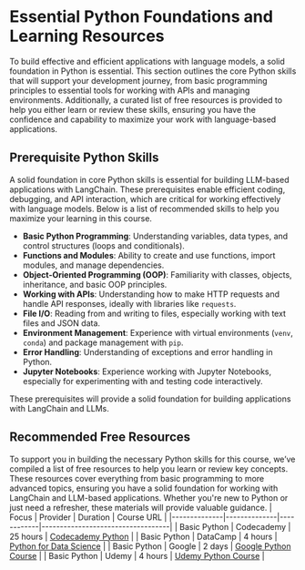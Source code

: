 # Essential Python Foundations and Learning Resources 
To build effective and efficient applications with language models, a solid foundation in Python is essential. This section outlines the core Python skills that will support your development journey, from basic programming principles to essential tools for working with APIs and managing environments. Additionally, a curated list of free resources is provided to help you either learn or review these skills, ensuring you have the confidence and capability to maximize your work with language-based applications.

## Prerequisite Python Skills
A solid foundation in core Python skills is essential for building LLM-based applications with LangChain. These prerequisites enable efficient coding, debugging, and API interaction, which are critical for working effectively with language models. Below is a list of recommended skills to help you maximize your learning in this course.

- **Basic Python Programming**: Understanding variables, data types, and control structures (loops and conditionals).
- **Functions and Modules**: Ability to create and use functions, import modules, and manage dependencies.
- **Object-Oriented Programming (OOP)**: Familiarity with classes, objects, inheritance, and basic OOP principles.
- **Working with APIs**: Understanding how to make HTTP requests and handle API responses, ideally with libraries like `requests`.
- **File I/O**: Reading from and writing to files, especially working with text files and JSON data.
- **Environment Management**: Experience with virtual environments (`venv`, `conda`) and package management with `pip`.
- **Error Handling**: Understanding of exceptions and error handling in Python.
- **Jupyter Notebooks**: Experience working with Jupyter Notebooks, especially for experimenting with and testing code interactively.

These prerequisites will provide a solid foundation for building applications with LangChain and LLMs.


## Recommended Free Resources
To support you in building the necessary Python skills for this course, we’ve compiled a list of free resources to help you learn or review key concepts. These resources cover everything from basic programming to more advanced topics, ensuring you have a solid foundation for working with LangChain and LLM-based applications. Whether you're new to Python or just need a refresher, these materials will provide valuable guidance.
| Focus        | Provider     | Duration   | Course URL                        |
|--------------|--------------|------------|-----------------------------------|
| Basic Python | Codecademy   | 25 hours   | [Codecademy Python](https://www.codecademy.com/learn/learn-python-3) |
| Basic Python | DataCamp     | 4 hours    | [Python for Data Science](https://www.datacamp.com/courses/intro-to-python-for-data-science) |
| Basic Python | Google       | 2 days     | [Google Python Course](https://developers.google.com/edu/python) |
| Basic Python | Udemy        | 4 hours    | [Udemy Python Course](https://www.udemy.com/course/python-for-beginners/) |

